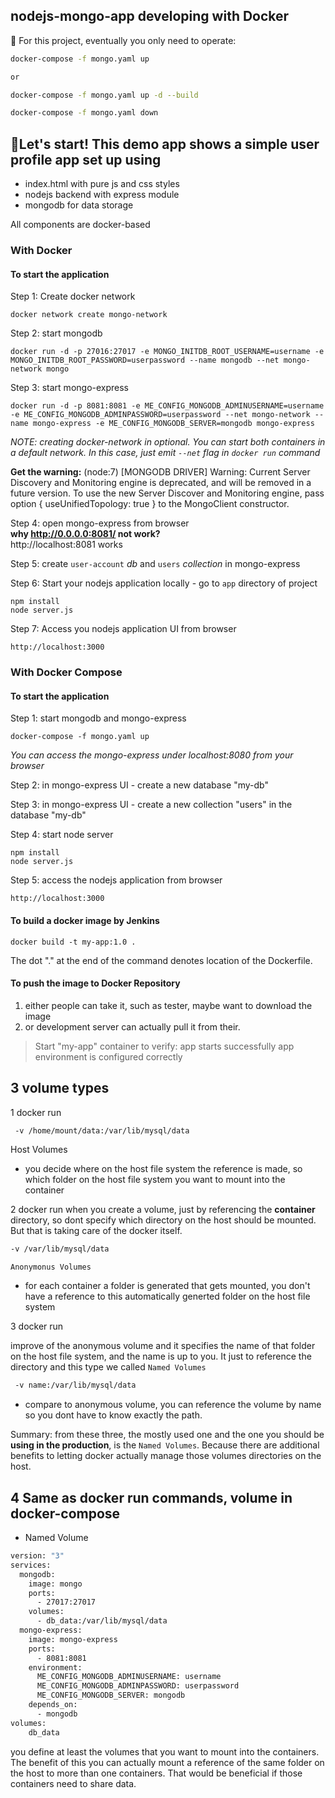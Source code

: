 ## nodejs-mongo-app developing with Docker

💛 For this project, eventually you only need to operate:

```bash
docker-compose -f mongo.yaml up

or

docker-compose -f mongo.yaml up -d --build

docker-compose -f mongo.yaml down
```

## 🚀Let's start! This demo app shows a simple user profile app set up using

- index.html with pure js and css styles
- nodejs backend with express module
- mongodb for data storage

All components are docker-based

### With Docker

#### To start the application

Step 1: Create docker network

    docker network create mongo-network

Step 2: start mongodb

    docker run -d -p 27016:27017 -e MONGO_INITDB_ROOT_USERNAME=username -e MONGO_INITDB_ROOT_PASSWORD=userpassword --name mongodb --net mongo-network mongo

Step 3: start mongo-express

    docker run -d -p 8081:8081 -e ME_CONFIG_MONGODB_ADMINUSERNAME=username -e ME_CONFIG_MONGODB_ADMINPASSWORD=userpassword --net mongo-network --name mongo-express -e ME_CONFIG_MONGODB_SERVER=mongodb mongo-express

_NOTE: creating docker-network in optional. You can start both containers in a default network. In this case, just emit `--net` flag in `docker run` command_

**Get the warning:** (node:7) [MONGODB DRIVER] Warning: Current Server Discovery and Monitoring engine is deprecated, and will be removed in a future version. To use the new Server Discover and Monitoring engine, pass option { useUnifiedTopology: true } to the MongoClient constructor.

Step 4: open mongo-express from browser<br>
**why http://0.0.0.0:8081/ not work?**<br>
http://localhost:8081 works

Step 5: create `user-account` _db_ and `users` _collection_ in mongo-express

Step 6: Start your nodejs application locally - go to `app` directory of project

    npm install
    node server.js

Step 7: Access you nodejs application UI from browser

    http://localhost:3000

### With Docker Compose

#### To start the application

Step 1: start mongodb and mongo-express

    docker-compose -f mongo.yaml up

_You can access the mongo-express under localhost:8080 from your browser_

Step 2: in mongo-express UI - create a new database "my-db"

Step 3: in mongo-express UI - create a new collection "users" in the database "my-db"

Step 4: start node server

    npm install
    node server.js

Step 5: access the nodejs application from browser

    http://localhost:3000

#### To build a docker image by Jenkins

    docker build -t my-app:1.0 .

The dot "." at the end of the command denotes location of the Dockerfile.

#### To push the image to Docker Repository

1. either people can take it, such as tester, maybe want to download the image
2. or development server can actually pull it from their.

> Start "my-app" container to verify:
> app starts successfully
> app environment is configured correctly

## 3 volume types

1 docker run

```bash
 -v /home/mount/data:/var/lib/mysql/data
```

Host Volumes

- you decide where on the host file system the reference is made, so which folder on the host file system you want to mount into the container

2 docker run
when you create a volume, just by referencing the **container** directory, so dont specify which directory on the host should be mounted. But that is taking care of the docker itself.

```bash
-v /var/lib/mysql/data
```

`Anonymonus Volumes`

- for each container a folder is generated that gets mounted, you don't have a reference to this automatically generted folder on the host file system

3 docker run

improve of the anonymous volume and it specifies the name of that folder on the host file system, and the name is up to you. It just to reference the directory and this type we called `Named Volumes`

```bash
 -v name:/var/lib/mysql/data
```

- compare to anonymous volume, you can reference the volume by name so you dont have to know exactly the path.

Summary: from these three, the mostly used one and the one you should be **using in the production**, is the `Named Volumes`. Because there are additional benefits to letting docker actually manage those volumes directories on the host.

## 4 Same as docker run commands, volume in docker-compose

- Named Volume

```bash
version: "3"
services:
  mongodb:
    image: mongo
    ports:
      - 27017:27017
    volumes:
      - db_data:/var/lib/mysql/data
  mongo-express:
    image: mongo-express
    ports:
      - 8081:8081
    environment:
      ME_CONFIG_MONGODB_ADMINUSERNAME: username
      ME_CONFIG_MONGODB_ADMINPASSWORD: userpassword
      ME_CONFIG_MONGODB_SERVER: mongodb
    depends_on:
      - mongodb
volumes:
    db_data
```

you define at least the volumes that you want to mount into the containers. The benefit of this you can actually mount a reference of the same folder on the host to more than one containers. That would be beneficial if those containers need to share data.
